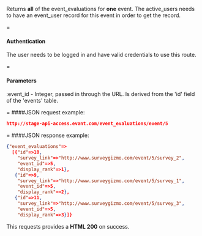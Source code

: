 <!-- --- title: GET /event_evaluations/event/:event_id -->

Returns **all** of the event_evaluations for **one** event. The active_users needs to have an event_user record for this event in order to get the record.

=
#### Authentication

The user needs to be logged in and have valid credentials to use this route.

=
#### Parameters

:event_id - Integer, passed in through the URL. Is derived from the 'id' field of the 'events' table.

=
####JSON request example:
```json
http://stage-api-access.evant.com/event_evaluations/event/5
```

=
####JSON response example:

```json
{"event_evaluations"=>
  [{"id"=>10,
    "survey_link"=>"http://www.surveygizmo.com/event/5/survey_2",
    "event_id"=>5,
    "display_rank"=>1},
   {"id"=>9,
    "survey_link"=>"http://www.surveygizmo.com/event/5/survey_1",
    "event_id"=>5,
    "display_rank"=>2},
   {"id"=>11,
    "survey_link"=>"http://www.surveygizmo.com/event/5/survey_3",
    "event_id"=>5,
    "display_rank"=>3}]}
```

This requests provides a <strong>HTML 200</strong> on success.